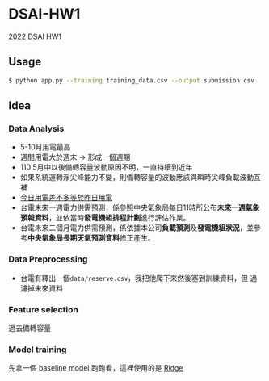 # DSAI-HW1
2022 DSAI HW1

## Usage
```sh
$ python app.py --training training_data.csv --output submission.csv
```

## Idea

### Data Analysis
- 5-10月用電最高
- 週間用電大於週末 → 形成一個週期
- 110 5月中以後備轉容量波動原因不明，一直持續到近年
- 如果系統運轉淨尖峰能力不變，則備轉容量的波動應該與瞬時尖峰負載波動互補
- [今日用電差不多等於昨日用電](https://www.taipower.com.tw/tc/page.aspx?mid=206&cid=402&cchk=8c59a5ca-9174-4d2e-93e4-0454b906018d)
- 台電未來一週電力供需預測，係參照中央氣象局每日11時所公布**未來一週氣象預報資料**，並依當時**發電機組排程計劃**進行評估作業。
- 台電未來二個月電力供需預測，係依據本公司**負載預測**及**發電機組狀況**，並參考**中央氣象局長期天氣預測資料**修正產生。

### Data Preprocessing
- 台電有釋出一個`data/reserve.csv`，我把他爬下來然後塞到訓練資料，但
過濾掉未來資料

### Feature selection
過去備轉容量

### Model training
先拿一個 baseline model 跑跑看，這裡使用的是 [Ridge](http://scikit-learn.org/stable/modules/generated/sklearn.linear_model.Ridge.html)
